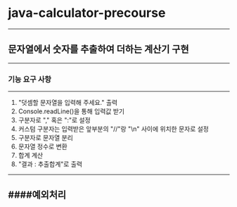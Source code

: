 # java-calculator-precourse
---
## 문자열에서 숫자를 추출하여 더하는 계산기 구현
---
### 기능 요구 사항
---
1. "덧셈할 문자열을 입력해 주세요." 출력
2. Console.readLine()을 통해 입력값 받기
3. 구분자로 "," 혹은 ":"로 설정
4. 커스텀 구분자는 입력받은 앞부분의 "//"랑 "\n" 사이에 위치한 문자로 설정
5. 구분자로 문자열 분리
6. 문자열 정수로 변환
7. 합계 계산
8. "결과 : 추출합계"로 출력
---
####예외처리
---

   
